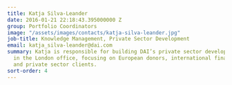 ```yaml
---
title: Katja Silva-Leander
date: 2016-01-21 22:18:43.395000000 Z
group: Portfolio Coordinators
image: "/assets/images/contacts/katja-silva-leander.jpg"
job-title: Knowledge Management, Private Sector Development
email: katja_silva-leander@dai.com
summary: Katja is responsible for building DAI’s private sector development practice
  in the London office, focusing on European donors, international financial institutions,
  and private sector clients.
sort-order: 4
---
```


